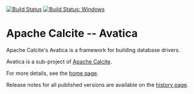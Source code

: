 <!--
{% comment %}
Licensed to the Apache Software Foundation (ASF) under one or more
contributor license agreements.  See the NOTICE file distributed with
this work for additional information regarding copyright ownership.
The ASF licenses this file to you under the Apache License, Version 2.0
(the "License"); you may not use this file except in compliance with
the License.  You may obtain a copy of the License at

http://www.apache.org/licenses/LICENSE-2.0

Unless required by applicable law or agreed to in writing, software
distributed under the License is distributed on an "AS IS" BASIS,
WITHOUT WARRANTIES OR CONDITIONS OF ANY KIND, either express or implied.
See the License for the specific language governing permissions and
limitations under the License.
{% endcomment %}
-->
[![Build Status](https://travis-ci.org/apache/calcite-avatica.svg?branch=master)](https://travis-ci.org/apache/calcite-avatica)
[![Build Status: Windows](https://ci.appveyor.com/api/projects/status/gjd9n5gjbldt0gg8/branch/master?svg=true)](https://ci.appveyor.com/project/ApacheSoftwareFoundation/calcite-avatica)

# Apache Calcite -- Avatica

Apache Calcite's Avatica is a framework for building database drivers.

Avatica is a sub-project of [Apache Calcite](https://calcite.apache.org).

For more details, see the [home page](https://calcite.apache.org/avatica).

Release notes for all published versions are available on the [history
page](https://calcite.apache.org/avatica/docs/history.html).
